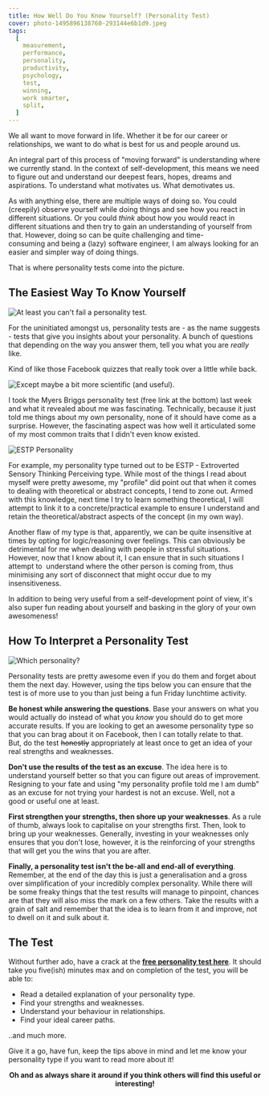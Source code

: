 ```yaml
---
title: How Well Do You Know Yourself? (Personality Test)
cover: photo-1495896138760-293144e6b1d9.jpeg
tags:
  [
    measurement,
    performance,
    personality,
    productivity,
    psychology,
    test,
    winning,
    work smarter,
    split,
  ]
---
```


We all want to move forward in life. Whether it be for our career or relationships, we want to do what is best for us and people around us.

An integral part of this process of "moving forward" is understanding where we currently stand. In the context of self-development, this means we need to figure out and understand our deepest fears, hopes, dreams and aspirations. To understand what motivates us. What demotivates us.

As with anything else, there are multiple ways of doing so. You could (creepily) observe yourself while doing things and see how you react in different situations. Or you could _think_ about how you would react in different situations and then try to gain an understanding of yourself from that. However, doing so can be quite challenging and time-consuming and being a (lazy) software engineer, I am always looking for an easier and simpler way of doing things.

That is where personality tests come into the picture.

## The Easiest Way To Know Yourself

<img src="personality-test-fail.jpeg" alt="At least you can't fail a personality test." />

For the uninitiated amongst us, personality tests are - as the name suggests - tests that give you insights about your personality. A bunch of questions that depending on the way you answer them, tell you what you are *really* like.

Kind of like those Facebook quizzes that really took over a little while back.

<img src="poop-quiz.jpg" title="Except maybe a bit more scientific (and useful)." />

I took the Myers Briggs personality test (free link at the bottom) last week and what it revealed about me was fascinating. Technically, because it just told me things about my own personality, none of it should have come as a surprise. However, the fascinating aspect was how well it articulated some of my most common traits that I didn't even know existed.

<img src="estp-personality.png" alt="ESTP Personality" title="Sounds and looks just like me!" />

For example, my personality type turned out to be ESTP - Extroverted Sensory Thinking Perceiving type. While most of the things I read about myself were pretty awesome, my "profile" did point out that when it comes to dealing with theoretical or abstract concepts, I tend to zone out. Armed with this knowledge, next time I try to learn something theoretical, I will attempt to link it to a concrete/practical example to ensure I understand and retain the theoretical/abstract aspects of the concept (in my own way).

Another flaw of my type is that, apparently, we can be quite insensitive at times by opting for logic/reasoning over feelings. This can obviously be detrimental for me when dealing with people in stressful situations. However, now that I know about it, I can ensure that in such situations I attempt to  understand where the other person is coming from, thus minimising any sort of disconnect that might occur due to my insensitiveness.

In addition to being very useful from a self-development point of view, it's also super fun reading about yourself and basking in the glory of your own awesomeness!

## How To Interpret a Personality Test

<img src="which-personality.png" alt="Which personality?" />

Personality tests are pretty awesome even if you do them and forget about them the next day. However, using the tips below you can ensure that the test is of more use to you than just being a fun Friday lunchtime activity.

**Be honest while answering the questions**. Base your answers on what you would actually do instead of what you *know* you should do to get more accurate results. If you are looking to get an awesome personality type so that you can brag about it on Facebook, then I can totally relate to that. But, do the test ~~honestly~~ appropriately at least once to get an idea of your real strengths and weaknesses.

**Don't use the results of the test as an excuse**. The idea here is to understand yourself better so that you can figure out areas of improvement. Resigning to your fate and using "my personality profile told me I am dumb" as an excuse for not trying your hardest is not an excuse. Well, not a good or useful one at least.

**First strengthen your strengths, then shore up your weaknesses**. As a rule of thumb, always look to capitalise on your strengths first. Then, look to bring up your weaknesses. Generally, investing in your weaknesses only ensures that you don't lose, however, it is the reinforcing of your strengths that will get you the wins that you are after.

**Finally, a personality test isn't the be-all and end-all of everything**. Remember, at the end of the day this is just a generalisation and a gross over simplification of your incredibly complex personality. While there will be some freaky things that the test results will manage to pinpoint, chances are that they will also miss the mark on a few others. Take the results with a grain of salt and remember that the idea is to learn from it and improve, not to dwell on it and sulk about it.

## The Test

Without further ado, have a crack at the **<a href="http://www.16personalities.com/free-personality-test" target="_blank">free personality test here</a>**. It should take you five(ish) minutes max and on completion of the test, you will be able to:

- Read a detailed explanation of your personality type.
- Find your strengths and weaknesses.
- Understand your behaviour in relationships.
- Find your ideal career paths.

..and much more.

Give it a go, have fun, keep the tips above in mind and let me know your personality type if you want to read more about it!

**<p style="text-align: center;">Oh and as always share it around if you think others will find this useful or interesting!</p>**
